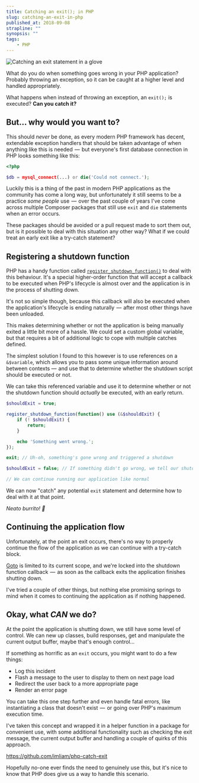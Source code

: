 ```yaml
---
title: Catching an exit(); in PHP
slug: catching-an-exit-in-php
published_at: 2018-09-08
strapline: ""
synopsis: ""
tags:
    - PHP
---
```


![Catching an exit statement in a glove](/images/articles/catch-exit.jpg)

What do you do when something goes wrong in your PHP application? Probably throwing an exception, so it can be caught at a higher level and handled appropriately.

What happens when instead of throwing an exception, an `exit();` is executed? **Can you catch it?**

## But... why would you want to?

This should *never* be done, as every modern PHP framework has decent, extendable exception handlers that should be taken advantage of when anything like this is needed  —  but everyone's first database connection in PHP looks something like this:

```php
<?php

$db = mysql_connect(...) or die('Could not connect.');
```

Luckily this is a thing of the past in modern PHP applications as the community has come a long way, but unfortunately it still seems to be a practice *some people* use  —  over the past couple of years I've come across multiple Composer packages that still use `exit` and `die` statements when an error occurs.

These packages should be avoided or a pull request made to sort them out, but is it possible to deal with this situation any other way? What if we could treat an early exit like a try-catch statement?

## Registering a shutdown function

PHP has a handy function called [`register_shutdown_function()`](https://secure.php.net/manual/en/function.register-shutdown-function.php) to deal with this behaviour. It's a special higher-order function that will accept a callback to be executed when PHP's lifecycle is almost over and the application is in the process of shutting down.

It's not so simple though, because this callback will also be executed when the application's lifecycle is ending naturally  —  after most other things have been unloaded.

This makes determining whether or not the application is being manually exited a little bit more of a hassle. We could set a custom global variable, but that requires a bit of additional logic to cope with multiple catches defined.

The simplest solution I found to this however is to use references on a `&$variable`, which allows you to pass some unique information around between contexts —  and use that to determine whether the shutdown script should be executed or not.

We can take this referenced variable and use it to determine whether or not the shutdown function should *actually* be executed, with an early return.

```php
$shouldExit = true;

register_shutdown_function(function() use (&$shouldExit) {
    if (! $shouldExit) {
        return;
	}

    echo 'Something went wrong.';
});

exit; // Uh-oh, something's gone wrong and triggered a shutdown

$shouldExit = false; // If something didn't go wrong, we tell our shutdown function that it shouldn't execute the main body

// We can continue running our application like normal
```

We can now "catch" any potential `exit` statement and determine how to deal with it at that point.

*Neato burrito! 🌯*

## Continuing the application flow

Unfortunately, at the point an exit occurs, there's no way to properly continue the flow of the application as we can continue with a try-catch block.

[Goto](http://www.php.net/manual/en/control-structures.goto.php) is limited to its current scope, and we're locked into the shutdown function callback  —  as soon as the callback exits the application finishes shutting down.

I've tried a couple of other things, but nothing else promising springs to mind when it comes to continuing the application as if nothing happened.

## Okay, what *CAN* we do?

At the point the application is shutting down, we still have some level of control. We can new up classes, build responses, get and manipulate the current output buffer, maybe that's enough control...

If something as horrific as an `exit` occurs, you might want to do a few things:

- Log this incident
- Flash a message to the user to display to them on next page load
- Redirect the user back to a more appropriate page
- Render an error page

You can take this one step further and even handle fatal errors, like instantiating a class that doesn't exist  —  or going over PHP's maximum execution time.

I've taken this concept and wrapped it in a helper function in a package for convenient use, with some additional functionality such as checking the exit message, the current output buffer and handling a couple of quirks of this approach.

<https://github.com/imliam/php-catch-exit>

Hopefully no-one ever finds the need to genuinely use this, but it's nice to know that PHP does give us a way to handle this scenario.
